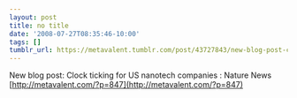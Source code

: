 ```yaml
---
layout: post
title: no title
date: '2008-07-27T08:35:46-10:00'
tags: []
tumblr_url: https://metavalent.tumblr.com/post/43727843/new-blog-post-clock-ticking-for-us-nanotech
---
```

New blog post: Clock ticking for US nanotech companies : Nature News [http://metavalent.com/?p=847](http://metavalent.com/?p=847)

